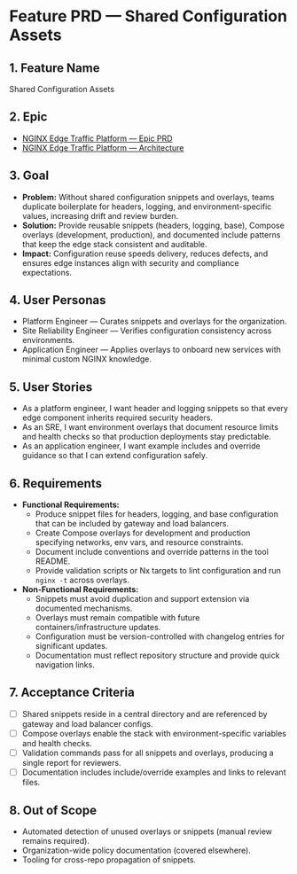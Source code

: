 # Feature PRD — Shared Configuration Assets

## 1. Feature Name

Shared Configuration Assets

## 2. Epic

- [NGINX Edge Traffic Platform — Epic PRD](../../epic.md)
- [NGINX Edge Traffic Platform — Architecture](../../arch.md)

## 3. Goal

- **Problem:** Without shared configuration snippets and overlays, teams duplicate boilerplate for headers, logging, and environment-specific values, increasing drift and review burden.
- **Solution:** Provide reusable snippets (headers, logging, base), Compose overlays (development, production), and documented include patterns that keep the edge stack consistent and auditable.
- **Impact:** Configuration reuse speeds delivery, reduces defects, and ensures edge instances align with security and compliance expectations.

## 4. User Personas

- Platform Engineer — Curates snippets and overlays for the organization.
- Site Reliability Engineer — Verifies configuration consistency across environments.
- Application Engineer — Applies overlays to onboard new services with minimal custom NGINX knowledge.

## 5. User Stories

- As a platform engineer, I want header and logging snippets so that every edge component inherits required security headers.
- As an SRE, I want environment overlays that document resource limits and health checks so that production deployments stay predictable.
- As an application engineer, I want example includes and override guidance so that I can extend configuration safely.

## 6. Requirements

- **Functional Requirements:**
  - Produce snippet files for headers, logging, and base configuration that can be included by gateway and load balancers.
  - Create Compose overlays for development and production specifying networks, env vars, and resource constraints.
  - Document include conventions and override patterns in the tool README.
  - Provide validation scripts or Nx targets to lint configuration and run `nginx -t` across overlays.
- **Non-Functional Requirements:**
  - Snippets must avoid duplication and support extension via documented mechanisms.
  - Overlays must remain compatible with future containers/infrastructure updates.
  - Configuration must be version-controlled with changelog entries for significant updates.
  - Documentation must reflect repository structure and provide quick navigation links.

## 7. Acceptance Criteria

- [ ] Shared snippets reside in a central directory and are referenced by gateway and load balancer configs.
- [ ] Compose overlays enable the stack with environment-specific variables and health checks.
- [ ] Validation commands pass for all snippets and overlays, producing a single report for reviewers.
- [ ] Documentation includes include/override examples and links to relevant files.

## 8. Out of Scope

- Automated detection of unused overlays or snippets (manual review remains required).
- Organization-wide policy documentation (covered elsewhere).
- Tooling for cross-repo propagation of snippets.
